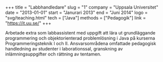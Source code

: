+++
title = "Labbhandledare"
slug = "1"
company = "Uppsala Universitet"
date = "2013-01-01"
start = "Janurari 2013"
end = "Juni 2014"
logo = "svg/teaching.html"
tech = ["Java"]
methods = ["Pedagogik"]
link = "https://it.uu.se/"
+++

Arbetade extra som labbassistent med uppgift att lära ut grundläggande programmering och objektorienterad problemlösning i Java på kurserna Programmeringsteknik I och II.
Ansvarsområdena omfattade pedagogisk handledning av studenter i laborationssal, granskning av inlämningsuppgifter och rättning av tentamen.
